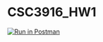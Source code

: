# CSC3916_HW1
[![Run in Postman](https://run.pstmn.io/button.svg)](https://app.getpostman.com/run-collection/eb8839cd85518945bc42#?env%5BHomework1%5D=W3sia2V5IjoiZWNob19ib2R5IiwidmFsdWUiOiJoZWxsbyB3b3JsZCIsImVuYWJsZWQiOnRydWV9XQ==)